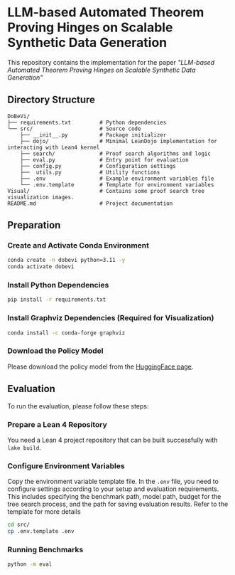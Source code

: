# LLM-based Automated Theorem Proving Hinges on Scalable Synthetic Data Generation

This repository contains the implementation for the paper *"LLM-based Automated Theorem Proving Hinges on Scalable Synthetic Data Generation"*

## Directory Structure

```text
DoBeVi/
├── requirements.txt         # Python dependencies
└── src/                     # Source code
    ├── __init__.py          # Package initializer
    ├── dojo/                # Minimal LeanDojo implementation for interacting with Lean4 kernel
    ├── search/              # Proof search algorithms and logic
    ├── eval.py              # Entry point for evaluation
    ├── config.py            # Configuration settings 
    ├──  utils.py            # Utility functions
    ├── .env                 # Example environment variables file
    └── .env.template        # Template for environment variables
Visual/                      # Contains some proof search tree visualization images.
README.md                    # Project documentation
```

## Preparation

### Create and Activate Conda Environment

```bash
conda create -n dobevi python=3.11 -y
conda activate dobevi
```

### Install Python Dependencies

```bash
pip install -r requirements.txt
```

### Install Graphviz Dependencies (Required for Visualization)

```bash
conda install -c conda-forge graphviz
```

### Download the Policy Model

Please download the policy model from the [HuggingFace page](https://huggingface.co/RYbWnlL0v8/llm_atp_model).

## Evaluation

To run the evaluation, please follow these steps:

### Prepare a Lean 4 Repository

You need a Lean 4 project repository that can be built successfully with `lake build`. 

### Configure Environment Variables

Copy the environment variable template file. In the `.env` file, you need to configure settings according to your setup and evaluation requirements. This includes specifying the benchmark path, model path, budget for the tree search process, and the path for saving evaluation results. Refer to the template for more details

```bash
cd src/
cp .env.template .env
```

### Running Benchmarks

```bash
python -m eval
```